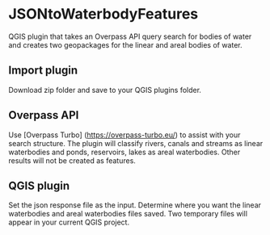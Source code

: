 # JSONtoWaterbodyFeatures
QGIS plugin that takes an Overpass API query search for bodies of water and creates two geopackages for the linear and areal bodies of water. 

## Import plugin
Download zip folder and save to your QGIS plugins folder.  
## Overpass API
Use [Overpass Turbo] (https://overpass-turbo.eu/) to assist with your search structure. The plugin will classify rivers, canals and streams as linear waterbodies and ponds, reservoirs, lakes as areal waterbodies. Other results will not be created as features. 
## QGIS plugin
Set the json response file as the input. Determine where you want the linear waterbodies and areal waterbodies files saved. Two temporary files will appear in your current QGIS project. 
